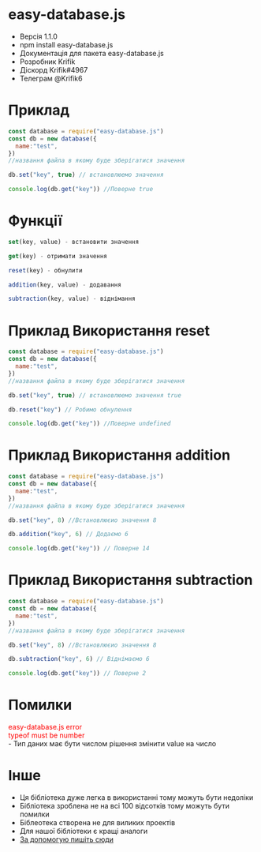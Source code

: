 # easy-database.js
- Версія 1.1.0
- npm install easy-database.js
- Документація для пакета easy-database.js
- Розробник Krifik
- Діскорд Krifik#4967
- Телеграм @Krifik6

# Приклад

```javascript
const database = require("easy-database.js")
const db = new database({
  name:"test", 
})
//названня файла в якому буде зберігатися значення

db.set("key", true) // встановлюемо значення

console.log(db.get("key")) //Поверне true
```

# Функції
```javascript
set(key, value) - встановити значення

get(key) - отримати значення

reset(key) - обнулити

addition(key, value) - додавання

subtraction(key, value) - віднімання

```
# Приклад Використання reset
```javascript
const database = require("easy-database.js")
const db = new database({
  name:"test", 
})
//названня файла в якому буде зберігатися значення

db.set("key", true) // встановлюемо значення true

db.reset("key") // Робимо обнулення

console.log(db.get("key")) //Поверне undefined
```

# Приклад Використання addition

```javascript
const database = require("easy-database.js")
const db = new database({
  name:"test", 
})
//названня файла в якому буде зберігатися значення

db.set("key", 8) //Встановлюєио значення 8

db.addition("key", 6) // Додаємо 6

console.log(db.get("key")) // Поверне 14
```

# Приклад Використання subtraction
```javascript
const database = require("easy-database.js")
const db = new database({
  name:"test",
})
//названня файла в якому буде зберігатися значення

db.set("key", 8) //Встановлюєио значення 8

db.subtraction("key", 6) // Віднімаємо 6

console.log(db.get("key")) // Поверне 2
```

# Помилки
<div style="color:red;">
easy-database.js error 
<br>
typeof must be number</div> - Тип даних має бути числом рішення змінити value на число

# Інше 
- Ця бібліотека дуже легка в використанні тому можуть бути недоліки
- Бібліотека зроблена не на всі 100 відсотків тому можуть бути помилки
- Біблеотека створена не для виликих проектів
- Для нашої бібліотеки є кращі аналоги
- [За допомогую пишіть сюди](https://discord.com/channels/796504104565211187/975785826401263706)



